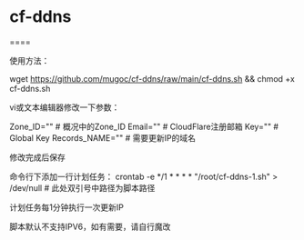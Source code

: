 # cf-ddns
====

使用方法：

wget https://github.com/mugoc/cf-ddns/raw/main/cf-ddns.sh && chmod +x cf-ddns.sh

vi或文本编辑器修改一下参数：

Zone_ID=""			  # 概况中的Zone_ID
Email=""			    # CloudFlare注册邮箱
Key=""				    # Global Key
Records_NAME=""		# 需要更新IP的域名

修改完成后保存

命令行下添加一行计划任务：
crontab -e
*/1 * * * * "/root/cf-ddns-1.sh" > /dev/null   # 此处双引号中路径为脚本路径

计划任务每1分钟执行一次更新IP

脚本默认不支持IPV6，如有需要，请自行魔改

